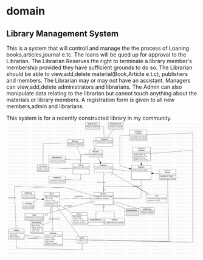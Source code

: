 # domain
## Library Management System

This is a system that will controll and manage the the process of Loaning books,articles,journal e.tc. 
The loans will be qued up for approval
to the Librarian. The Librarian Reserves the right to terminate a library member's membership provided they 
have sufficient grounds to do so.
The Librarian should be able to view,add,delete material(Book,Article e.t.c), publishers and members. 
The Librarian may or may not have an assistant. Managers can view,add,delete administrators and librarians.
The Admin can also manipulate data relating to the librarian but cannot touch anything about the materials or
library members. A registration form is given to all new members,admin and librarians.

This system is for a recently constructed library in my community.
![](domain%20class%20diagram.PNG)